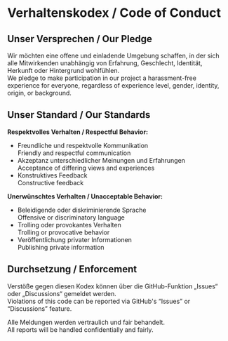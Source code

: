 # Verhaltenskodex / Code of Conduct

## Unser Versprechen / Our Pledge
Wir möchten eine offene und einladende Umgebung schaffen, in der sich alle Mitwirkenden unabhängig von Erfahrung, Geschlecht, Identität, Herkunft oder Hintergrund wohlfühlen.  
We pledge to make participation in our project a harassment-free experience for everyone, regardless of experience level, gender, identity, origin, or background.

## Unser Standard / Our Standards
**Respektvolles Verhalten / Respectful Behavior:**
- Freundliche und respektvolle Kommunikation  
  Friendly and respectful communication  
- Akzeptanz unterschiedlicher Meinungen und Erfahrungen  
  Acceptance of differing views and experiences  
- Konstruktives Feedback  
  Constructive feedback  

**Unerwünschtes Verhalten / Unacceptable Behavior:**
- Beleidigende oder diskriminierende Sprache  
  Offensive or discriminatory language  
- Trolling oder provokantes Verhalten  
  Trolling or provocative behavior  
- Veröffentlichung privater Informationen  
  Publishing private information  

## Durchsetzung / Enforcement
Verstöße gegen diesen Kodex können über die GitHub-Funktion „Issues“ oder „Discussions“ gemeldet werden.  
Violations of this code can be reported via GitHub's “Issues” or “Discussions” feature.

Alle Meldungen werden vertraulich und fair behandelt.  
All reports will be handled confidentially and fairly.
